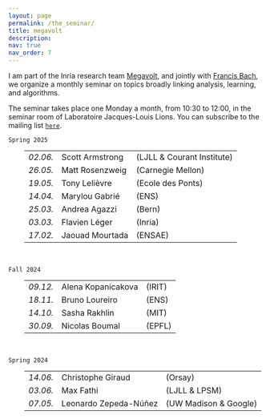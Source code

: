 ```yaml
---
layout: page
permalink: /the_seminar/
title: megavolt
description: 
nav: true
nav_order: 7
---
```


I am part of the Inria research team <a href="https://www.inria.fr/en/megavolt">Megavolt</a>, and jointly with <a href="https://www.di.ens.fr/~fbach/">Francis Bach</a>, we organize a monthly seminar on topics broadly linking analysis, learning, and algorithms.

The seminar takes place one Monday a month, from 10:30 to 12:00, in the seminar room of Laboratoire Jacques-Louis Lions. 
You can subscribe to the mailing list <a href="https://sympa.inria.fr/sympa/subscribe/gdt-acube" rel="nofollow"><code>here</code></a>. <!-- html-proofer-disable -->



<!-- Spring 2025 -->
<code>Spring 2025</code>
<table style="margin-left: 2em; margin-top: 0;">
  <tr><td><em>02.06.</em></td><td>Scott Armstrong</td><td>(LJLL & Courant Institute)</td></tr>
  <tr><td><em>26.05.</em></td><td>Matt Rosenzweig</td><td>(Carnegie Mellon)</td></tr>
  <tr><td><em>19.05.</em></td><td>Tony Lelièvre</td><td>(Ecole des Ponts)</td></tr>
  <tr><td><em>14.04.</em></td><td>Marylou Gabrié</td><td>(ENS)</td></tr>
  <tr><td><em>25.03.</em></td><td>Andrea Agazzi</td><td>(Bern)</td></tr>
  <tr><td><em>03.03.</em></td><td>Flavien Léger</td><td>(Inria)</td></tr>
  <tr><td><em>17.02.</em></td><td>Jaouad Mourtada</td><td>(ENSAE)</td></tr>
</table>

<br>

<!-- Fall 2024 -->
<code>Fall 2024</code>
<table style="margin-left: 2em; margin-top: 0;">
  <tr><td><em>09.12.</em></td><td>Alena Kopanicakova</td><td>(IRIT)</td></tr>
  <tr><td><em>18.11.</em></td><td>Bruno Loureiro</td><td>(ENS)</td></tr>
  <tr><td><em>14.10.</em></td><td>Sasha Rakhlin</td><td>(MIT)</td></tr>
  <tr><td><em>30.09.</em></td><td>Nicolas Boumal</td><td>(EPFL)</td></tr>
</table>

<br>

<!-- Spring 2024 -->
<code>Spring 2024</code>
<table style="margin-left: 2em; margin-top: 0;">
  <tr><td><em>14.06.</em></td><td>Christophe Giraud</td><td>(Orsay)</td></tr>
  <tr><td><em>03.06.</em></td><td>Max Fathi</td><td>(LJLL & LPSM)</td></tr>
  <tr><td><em>07.05.</em></td><td>Leonardo Zepeda-Núñez</td><td>(UW Madison & Google)</td></tr>
</table>




